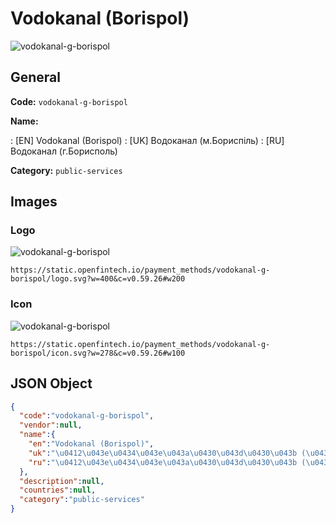 
# Vodokanal (Borispol) 
![vodokanal-g-borispol](https://static.openfintech.io/payment_methods/vodokanal-g-borispol/logo.svg?w=400&c=v0.59.26#w200)  

## General 
**Code:** `vodokanal-g-borispol` 
 
**Name:** 
 
:	[EN] Vodokanal (Borispol) 
:	[UK] Водоканал (м.Бориспіль) 
:	[RU] Водоканал (г.Борисполь) 
 
**Category:** `public-services` 
 

## Images 

### Logo 
![vodokanal-g-borispol](https://static.openfintech.io/payment_methods/vodokanal-g-borispol/logo.svg?w=400&c=v0.59.26#w200)  

```
https://static.openfintech.io/payment_methods/vodokanal-g-borispol/logo.svg?w=400&c=v0.59.26#w200
```  

### Icon 
![vodokanal-g-borispol](https://static.openfintech.io/payment_methods/vodokanal-g-borispol/icon.svg?w=278&c=v0.59.26#w100)  

```
https://static.openfintech.io/payment_methods/vodokanal-g-borispol/icon.svg?w=278&c=v0.59.26#w100
```  

## JSON Object 

```json
{
  "code":"vodokanal-g-borispol",
  "vendor":null,
  "name":{
    "en":"Vodokanal (Borispol)",
    "uk":"\u0412\u043e\u0434\u043e\u043a\u0430\u043d\u0430\u043b (\u043c.\u0411\u043e\u0440\u0438\u0441\u043f\u0456\u043b\u044c)",
    "ru":"\u0412\u043e\u0434\u043e\u043a\u0430\u043d\u0430\u043b (\u0433.\u0411\u043e\u0440\u0438\u0441\u043f\u043e\u043b\u044c)"
  },
  "description":null,
  "countries":null,
  "category":"public-services"
}
```  
